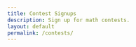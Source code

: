 ```yaml
---
title: Contest Signups
description: Sign up for math contests.
layout: default
permalink: /contests/
---
```


